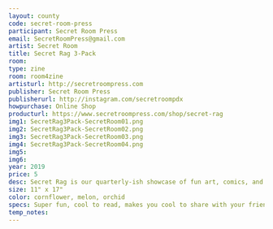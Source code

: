 ```yaml
---
layout: county 
code: secret-room-press
participant: Secret Room Press
email: SecretRoomPress@gmail.com
artist: Secret Room
title: Secret Rag 3-Pack
room: 
type: zine
room: room4zine
artisturl: http://secretroompress.com
publisher: Secret Room Press
publisherurl: http://instagram.com/secretroompdx
howpurchase: Online Shop
producturl: https://www.secretroompress.com/shop/secret-rag
img1: SecretRag3Pack-SecretRoom01.png
img2: SecretRag3Pack-SecretRoom02.png
img3: SecretRag3Pack-SecretRoom03.png
img4: SecretRag3Pack-SecretRoom04.png
img5: 
img6: 
year: 2019
price: 5
desc: Secret Rag is our quarterly-ish showcase of fun art, comics, and activities. Each issue is risograph printed on a sheet of colorful 11x17 paper at Secret Room H.Q. in Portland, Oregon.
size: 11" x 17"
color: cornflower, melon, orchid
specs: Super fun, cool to read, makes you cool to share with your friends.
temp_notes: 
---
```

